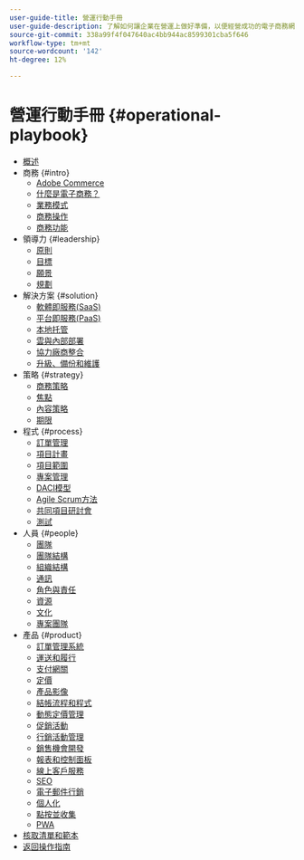 ```yaml
---
user-guide-title: 營運行動手冊
user-guide-description: 了解如何讓企業在營運上做好準備，以便經營成功的電子商務網站。
source-git-commit: 338a99f4f047640ac4bb944ac8599301cba5f646
workflow-type: tm+mt
source-wordcount: '142'
ht-degree: 12%

---
```



# 營運行動手冊 {#operational-playbook}

- [概述](overview.md)
- 商務 {#intro}
   - [Adobe Commerce](intro/commerce.md)
   - [什麼是電子商務？](intro/ecommerce.md)
   - [業務模式](intro/business-model.md)
   - [商務操作](intro/operations.md)
   - [商務功能](intro/features.md)
- 領導力 {#leadership}
   - [原則](leadership/principles.md)
   - [目標](leadership/goals.md)
   - [願景](leadership/vision.md)
   - [規劃](leadership/planning.md)
- 解決方案 {#solution}
   - [軟體即服務(SaaS)](solution/software-service.md)
   - [平台即服務(PaaS)](solution/platform-service.md)
   - [本地托管](solution/on-premises.md)
   - [雲與內部部署](solution/hosting-comparison.md)
   - [協力廠商整合](solution/integrations.md)
   - [升級、備份和維護](solution/maintenance.md)
- 策略 {#strategy}
   - [商務策略](strategy/commerce.md)
   - [焦點](strategy/focus.md)
   - [內容策略](strategy/content.md)
   - [期限](strategy/maturity.md)
- 程式 {#process}
   - [訂單管理](process/order-management.md)
   - [項目計畫](process/project-plan.md)
   - [項目範圍](process/project-scope.md)
   - [專案管理](process/project-management.md)
   - [DACI模型](process/project-management-framework.md)
   - [Agile Scrum方法](process/agile-scrum.md)
   - [共同項目研討會](process/project-workshops.md)
   - [測試](process/testing.md)
- 人員 {#people}
   - [團隊](people/teams.md)
   - [團隊結構](people/team-structure.md)
   - [組織結構](people/organizational-structure.md)
   - [通訊](people/communication.md)
   - [角色與責任](people/roles-responsibilities.md)
   - [資源](people/resources.md)
   - [文化](people/culture.md)
   - [專案團隊](people/project-teams.md)
- 產品 {#product}
   - [訂單管理系統](product/order-management-systems.md)
   - [運送和履行](product/shipping-fulfillment.md)
   - [支付網關](product/payment-gateways.md)
   - [定價](product/pricing.md)
   - [產品影像](product/images.md)
   - [結帳流程和程式](product/checkout.md)
   - [動態定價管理](product/dynamic-pricing.md)
   - [促銷活動](product/promotions.md)
   - [行銷活動管理](product/campaign-management.md)
   - [銷售機會開發](product/lead-generation.md)
   - [報表和控制面板](product/reporting.md)
   - [線上客戶服務](product/customer-service.md)
   - [SEO](product/search-engine-optimization.md)
   - [電子郵件行銷](product/marketing.md)
   - [個人化](product/personalization.md)
   - [點按並收集](product/click-collect.md)
   - [PWA](product/progressive-web-app.md)
- [核取清單和範本](checklists-templates/home.md)
- [返回操作指南](https://experienceleague.adobe.com/docs/commerce-operations/operational-guides/home.html)

